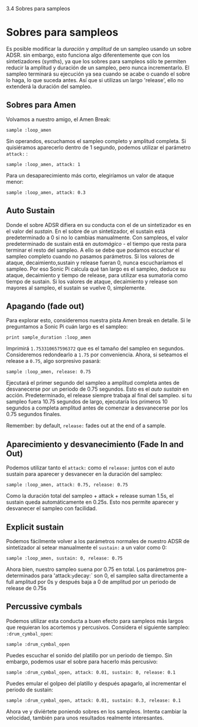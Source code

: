 3.4 Sobres para sampleos

# Sobres para sampleos 

Es posible modificar la *duración* y *amplitud* de un sampleo usando un
sobre ADSR. sin embargo, esto funciona algo diferentemente que con los
sintetizadores (synths), ya que los sobres para sampleos sólo te permiten
reducir la amplitud y duración de un sampleo, pero nunca incrementarlo.
El sampleo terminará su ejecución ya sea cuando se acabe o cuando el sobre
lo haga, lo que suceda antes. Así que si utilizas un largo 'release', ello
no extenderá la duración del sampleo.


## Sobres para Amen

Volvamos a nuestro amigo, el Amen Break:

```
sample :loop_amen
```

Sin operandos, escuchamos el sampleo completo y amplitud completa. Si 
quisiéramos aparecerlo dentro de 1 segundo, podemos utilizar el parámetro
`attack:` :

```
sample :loop_amen, attack: 1
```

Para un desaparecimiento más corto, elegiríamos un valor de ataque menor:


```
sample :loop_amen, attack: 0.3
```

## Auto Sustain

Donde el sobre ADSR difiera en su conducta con el de un sintetizador es en 
el valor del *sustain*. En el sobre de un sintetizador, el sustain está
predeterminado a 0 si no lo cambias manualmente. Con sampleos, el valor
predeterminado de sustain está en *automágico* - el tiempo que resta para
terminar el resto del sampleo. A ello se debe que podamos escuchar el 
sampleo completo cuando no pasamos parámetros. Si los valores de ataque,
decaimiento,sustain y release fueran 0, nunca escucharíamos el sampleo.
Por eso Sonic Pi calcula qué tan largo es el sampleo, deduce su ataque,
decaimiento y tiempo de release, para utilizar esa sumatoria como tiempo
de sustain. Si los valores de ataque, decaimiento y release son mayores al
sampleo, el sustain se vuelve 0, simplemente.

## Apagando (fade out)

Para explorar esto, consideremos nuestra pista Amen break en detalle.
Si le preguntamos a Sonic Pi cuán largo es el sampleo:

```
print sample_duration :loop_amen
```

Imprimirá `1.753310657596372` que es el tamaño del sampleo en segundos.
Consideremos redondearlo a `1.75` por conveniencia. Ahora, si seteamos el
release a `0.75`, algo sorpresivo pasará:

```
sample :loop_amen, release: 0.75
```

Ejecutará el primer segundo del sampleo a amplitud completa antes de
desvanecerse por un periodo de 0.75 segundos. Esto es el *auto
sustain* en acción. Predeterminado, el release siempre trabaja al final
del sampleo. si tu sampleo fuera 10.75 segundos de largo, ejecutaría los
primeros 10 segundos a completa amplitud antes de comenzar a desvanecerse 
por los 0.75 segundos finales.

Remember: by default, `release:` fades out at the end of a sample.

## Aparecimiento y desvanecimiento (Fade In and Out)


Podemos utilizar tanto el `attack:` como el `release:` juntos con el auto
sustain para aparecer y desvanecer en la duración del sampleo:

```
sample :loop_amen, attack: 0.75, release: 0.75
```

Como la duración total del sampleo + attack + release suman 1.5s, el sustain
queda automáticamente en 0.25s. Esto nos permite aparecer y desvanecer el
sampleo con facilidad.

## Explicit sustain

Podemos fácilmente volver a los parámetros normales de nuestro ADSR de
sintetizador al setear manualmente el `sustain:` a un valor como 0:

```
sample :loop_amen, sustain: 0, release: 0.75
```

Ahora bien, nuestro sampleo suena por 0.75 en total. Los parámetros pre-
determinados para 'attack:` y `decay:` son 0, el sampleo salta directamente
a full amplitud por 0s y después baja a 0 de amplitud por un periodo de 
release de 0.75s

## Percussive cymbals

Podemos utilizar esta conducta a buen efecto para sampleos más largos que
requieran los acortemos y percusivos. Considera el siguiente sampleo:
`:drum_cymbal_open`:

```
sample :drum_cymbal_open
```

Puedes escuchar el sonido del platillo por un periodo de tiempo. Sin embargo,
podemos usar el sobre para hacerlo más percusivo:

```
sample :drum_cymbal_open, attack: 0.01, sustain: 0, release: 0.1
```

Puedes emular el golpeo del platillo y después apagarlo, al incrementar
el periodo de sustain:

```
sample :drum_cymbal_open, attack: 0.01, sustain: 0.3, release: 0.1
```

Ahora ve y diviértete poniendo sobres en los sampleos. Intenta cambiar la
velocidad, también para unos resultados realmente interesantes.
